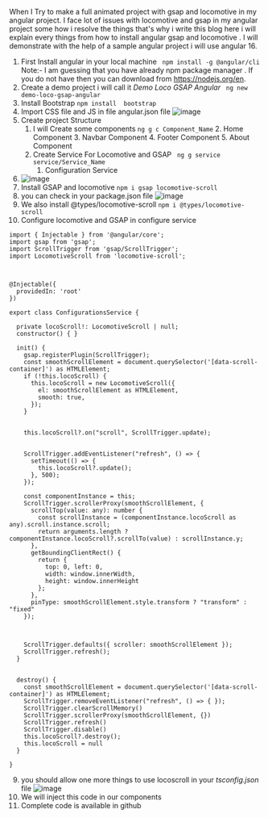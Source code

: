 
When I Try to make a full animated project with gsap and locomotive in my angular project. I face lot of issues with locomotive and gsap in my angular project some how i resolve the things that's why i write this blog here i will explain every things from how to install angular gsap and locomotive . I will demonstrate with the help of a sample angular project i will use angular 16.


1. First Install angular in your local machine
`  npm install -g @angular/cli   `
 Note:- I am guessing that you have already npm package manager . If you do not have then you  can download from  https://nodejs.org/en.
2. Create a demo project i will call it *Demo Loco GSAP Angular*
`  ng new demo-loco-gsap-angular  `
3.  Install Bootstrap
` npm install  bootstrap `
4. Import CSS file and JS in file angular.json file
   ![image](https://github.com/ss-eefa/blog-angular-loco-gsap/assets/33832428/dae5c89f-fd25-44d4-99dc-c1ffd22b1ec1)
5. Create project Structure
	1. I will Create some components
		` ng g c Component_Name `
		2.  Home Component
		3.  Navbar Component
		4.  Footer Component
		5.  About Component
	3. Create Service For Locomotive and GSAP
	   ` ng g service service/Service_Name`
		1.  Configuration Service
  2.  ![image](https://github.com/ss-eefa/blog-angular-loco-gsap/assets/33832428/276cab5a-00ef-4bba-8ecc-f048ffa926fa)
6. Install GSAP and locomotive
` npm i gsap locomotive-scroll `
7. you can check in your package.json file
![image](https://github.com/ss-eefa/blog-angular-loco-gsap/assets/33832428/5ea3c86a-09c4-4bb0-8820-643b6ff89827)
8. We also install @types/locomotive-scroll `npm i @types/locomotive-scroll`
9. Configure locomotive and GSAP in configure service
```
import { Injectable } from '@angular/core';
import gsap from 'gsap';
import ScrollTrigger from 'gsap/ScrollTrigger';
import LocomotiveScroll from 'locomotive-scroll';



@Injectable({
  providedIn: 'root'
})

export class ConfigurationsService {

  private locoScroll!: LocomotiveScroll | null;
  constructor() { }

  init() {
    gsap.registerPlugin(ScrollTrigger);
    const smoothScrollElement = document.querySelector('[data-scroll-container]') as HTMLElement;
    if (!this.locoScroll) {
      this.locoScroll = new LocomotiveScroll({
        el: smoothScrollElement as HTMLElement,
        smooth: true,
      });
    }


    this.locoScroll?.on("scroll", ScrollTrigger.update);


    ScrollTrigger.addEventListener("refresh", () => {
      setTimeout(() => {
        this.locoScroll?.update();
      }, 500);
    });

    const componentInstance = this;
    ScrollTrigger.scrollerProxy(smoothScrollElement, {
      scrollTop(value: any): number {
        const scrollInstance = (componentInstance.locoScroll as any).scroll.instance.scroll;
        return arguments.length ? componentInstance.locoScroll?.scrollTo(value) : scrollInstance.y;
      },
      getBoundingClientRect() {
        return {
          top: 0, left: 0,
          width: window.innerWidth,
          height: window.innerHeight
        };
      },
      pinType: smoothScrollElement.style.transform ? "transform" : "fixed"
    });



    ScrollTrigger.defaults({ scroller: smoothScrollElement });
    ScrollTrigger.refresh();
  }


  destroy() {
    const smoothScrollElement = document.querySelector('[data-scroll-container]') as HTMLElement;
    ScrollTrigger.removeEventListener("refresh", () => { });
    ScrollTrigger.clearScrollMemory()
    ScrollTrigger.scrollerProxy(smoothScrollElement, {})
    ScrollTrigger.refresh()
    ScrollTrigger.disable()
    this.locoScroll?.destroy();
    this.locoScroll = null
  }

}
```
9. you should allow one more things to use locoscroll in your *tsconfig.json* file
![image](https://github.com/ss-eefa/blog-angular-loco-gsap/assets/33832428/3f6cf7e4-ef3b-4777-93a3-eb6e455448f2)
10.  We will inject this code in our components
11.  Complete code is available in github

